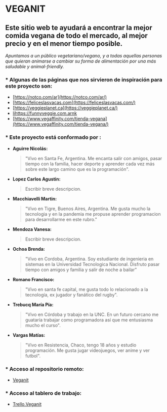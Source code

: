 
# VEGANIT

## **Este sitio web te ayudará a encontrar la mejor comida vegana de todo el mercado, al mejor precio y en el menor tiempo posible.**

 *Apuntamos a un público vegetariano/vegano, y a todas aquellas personas que quieran animarse a cambiar su forma de alimentación por una más saludable y animal-friendly.*
 
### * Algunas de las páginas que nos sirvieron de inspiración para este proyecto son:

- [https://notco.com/ar](https://notco.com/ar/)
- [https://feliceslasvacas.com](https://feliceslasvacas.com/)
- [https://veggieplanet.ca](https://veggieplanet.ca/)
- [lihttps://funnyveggie.com.arnk](https://funnyveggie.com.ar/)
- [https://www.vegaffinity.com/tienda-vegana](https://www.vegaffinity.com/tienda-vegana/)

### * Este proyecto está conformado por :

 - **Aguirre Nicolás:**
	>"Vivo en Santa Fe, Argentina. Me encanta salir con amigos, pasar tiempo con la familia, hacer deporte y aprender cada vez más sobre este largo camino que es la programación".
 - **Lopez Carlos Agustin:**
	>Escribir breve descripcion.
 - **Macchiavelli Martin:**
	>"Vivo en Tigre, Buenos Aires, Argentina. Me gusta mucho la tecnologia y en la pandemia me propuse aprender programacion para desarrollarme en este rubro."
 - **Mendoza Vanesa:**
	>Escribir breve descripcion.
 - **Ochoa Brenda:** 
	>"Vivo en Cordoba, Argentina. Soy estudiante de ingenieria en sistemas en la Universidad Tecnologica Nacional. Disfruto pasar tiempo con amigos y familia y salir de noche a bailar" 
 - **Romano Francisco:**
	>"Vivo en santa fe capital, me gusta todo lo relacionado a la tecnología, ex jugador y fanático del rugby".
 - **Trebucq María Pía:**
	>"Vivo en Córdoba y trabajo en la UNC. En un futuro cercano me guataría trabajar como programadora así que me entusiasma mucho el curso".
 - **Vargas Matías:**
	>"Vivo en Resistencia, Chaco, tengo 18 años y estudio programación. Me gusta jugar videojuegos, ver anime y ver futbol".

### * Acceso al repositorio remoto:
- [Veganit](https://github.com/PiaTcq/veganit.git/)

### * Acceso al tablero de trabajo:
- [Trello.Veganit](https://trello.com/invite/b/rKm9l1Vj/ATTI9a28ddf3c7143abf42940262c3be8848E536452A/veganit/)